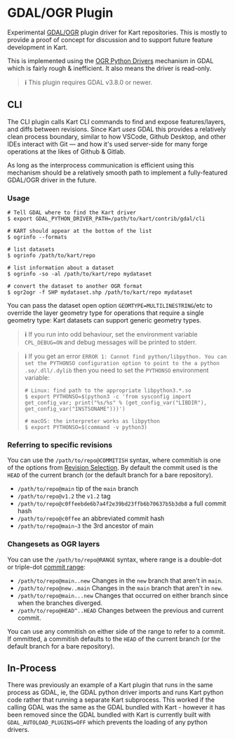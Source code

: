 GDAL/OGR Plugin
===============

Experimental [GDAL/OGR](https://gdal.org) plugin driver for Kart repositories. This is mostly to provide a proof of concept for discussion and to support future feature development in Kart.

This is implemented using the [OGR Python Drivers](https://gdal.org/development/rfc/rfc76_ogrpythondrivers.html#rfc-76-ogr-python-drivers) mechanism in GDAL which is fairly rough & inefficient. It also means the driver is read-only.

> **ℹ️** This plugin requires GDAL v3.8.0 or newer.

CLI
---

The CLI plugin calls Kart CLI commands to find and expose features/layers, and diffs between revisions. Since Kart _uses_ GDAL this provides a relatively clean process boundary, similar to how VSCode, Github Desktop, and other IDEs interact with Git — and how it's used server-side for many forge operations at the likes of Github & Gitlab.

As long as the interprocess communication is efficient using this mechanism should be a relatively smooth path to implement a fully-featured GDAL/OGR driver in the future.

### Usage

```console
# Tell GDAL where to find the Kart driver
$ export GDAL_PYTHON_DRIVER_PATH=/path/to/kart/contrib/gdal/cli

# KART should appear at the bottom of the list
$ ogrinfo --formats

# list datasets
$ ogrinfo /path/to/kart/repo

# list information about a dataset
$ ogrinfo -so -al /path/to/kart/repo mydataset

# convert the dataset to another OGR format
$ ogr2ogr -f SHP mydataset.shp /path/to/kart/repo mydataset
```

You can pass the dataset open option `GEOMTYPE=MULTILINESTRING`/etc to override the layer geometry type for operations that require a single geometry type: Kart datasets can support generic geometry types.

> **ℹ️** If you run into odd behaviour, set the environment variable `CPL_DEBUG=ON` and debug messages will be printed to stderr.

> **ℹ️** If you get an error `ERROR 1: Cannot find python/libpython. You can set the PYTHONSO configuration option to point to the a python .so/.dll/.dylib` then you need to set the `PYTHONSO` environment variable:
> ```console
> # Linux: find path to the appropriate libpython3.*.so
> $ export PYTHONSO=$(python3 -c 'from sysconfig import get_config_var; print("%s/%s" % (get_config_var("LIBDIR"), get_config_var("INSTSONAME")))')
>
> # macOS: the interpreter works as libpython
> $ export PYTHONSO=$(command -v python3)
> ```

### Referring to specific revisions

You can use the `/path/to/repo@COMMITISH` syntax, where commitish is one of the options from [Revision Selection](https://git-scm.com/book/en/v2/Git-Tools-Revision-Selection#_revision_selection). By default the commit used is the `HEAD` of the current branch (or the default branch for a bare repository).

* `/path/to/repo@main` tip of the `main` branch
* `/path/to/repo@v1.2` the `v1.2` tag
* `/path/to/repo@c0ffeebde6b7a4f2e39bd23ffb6b70637b5b3db8` a full commit hash
* `/path/to/repo@c0ffee` an abbreviated commit hash
* `/path/to/repo@main~3` the 3rd ancestor of main

### Changesets as OGR layers

You can use the `/path/to/repo@RANGE` syntax, where range is a double-dot or triple-dot [commit range](https://git-scm.com/book/en/v2/Git-Tools-Revision-Selection#_commit_ranges):

* `/path/to/repo@main..new` Changes in the `new` branch that aren't in `main`.
* `/path/to/repo@new..main` Changes in the `main` branch that aren't in `new`.
* `/path/to/repo@main...new` Changes that occurred on either branch since when the branches diverged.
* `/path/to/repo@HEAD^..HEAD` Changes between the previous and current commit.

You can use any commitish on either side of the range to refer to a commit. If ommitted, a commitish defaults to the `HEAD` of the current branch (or the default branch for a bare repository).


In-Process
----------

There was previously an example of a Kart plugin that runs in the same process as GDAL, ie, the GDAL python driver imports and runs Kart python code rather that running a separate Kart subprocess. This worked if the calling GDAL was the same as the GDAL bundled with Kart - however it has been removed since the GDAL bundled with Kart is currently built with `GDAL_AUTOLOAD_PLUGINS=OFF` which prevents the loading of any python drivers.
